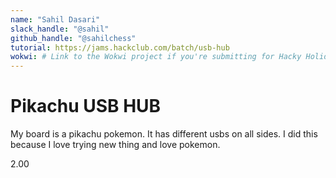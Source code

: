 ```yaml
---
name: "Sahil Dasari"
slack_handle: "@sahil"
github_handle: "@sahilchess"
tutorial: https://jams.hackclub.com/batch/usb-hub
wokwi: # Link to the Wokwi project if you're submitting for Hacky Holidays
---
```


# Pikachu USB HUB

<!-- Describe your board in 2-3 sentences. What are you making? What will it do? -->
My board is a pikachu pokemon. It has different usbs on all sides. I did this because  I love trying new thing and love pokemon.

<!-- How much is it going to cost? -->
2.00

<!-- Tell us a little bit about your design process. What were some challenges? What helped? ***Totally optional*** -->
